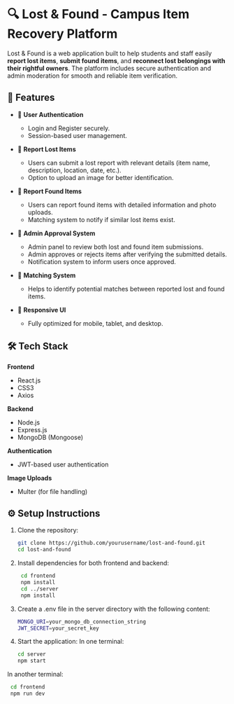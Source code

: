 # 🔍 Lost & Found - Campus Item Recovery Platform

Lost & Found is a web application built to help students and staff easily **report lost items**, **submit found items**, and **reconnect lost belongings with their rightful owners**. The platform includes secure authentication and admin moderation for smooth and reliable item verification.

## 🌟 Features

- 🔐 **User Authentication**
  - Login and Register securely.
  - Session-based user management.

- 📢 **Report Lost Items**
  - Users can submit a lost report with relevant details (item name, description, location, date, etc.).
  - Option to upload an image for better identification.

- 🎯 **Report Found Items**
  - Users can report found items with detailed information and photo uploads.
  - Matching system to notify if similar lost items exist.

- 🛂 **Admin Approval System**
  - Admin panel to review both lost and found item submissions.
  - Admin approves or rejects items after verifying the submitted details.
  - Notification system to inform users once approved.

- 🔄 **Matching System**
  - Helps to identify potential matches between reported lost and found items.

- 📱 **Responsive UI**
  - Fully optimized for mobile, tablet, and desktop.

## 🛠️ Tech Stack

**Frontend**  
- React.js  
-  CSS3  
- Axios

**Backend**  
- Node.js  
- Express.js  
- MongoDB (Mongoose)

**Authentication**  
- JWT-based user authentication

**Image Uploads**  
- Multer (for file handling)

## ⚙️ Setup Instructions

1. Clone the repository:
   ```bash
   git clone https://github.com/yourusername/lost-and-found.git
   cd lost-and-found

2. Install dependencies for both frontend and backend:
   ```bash
    cd frontend
    npm install
    cd ../server
    npm install

3. Create a .env file in the server directory with the following content:
    ```bash
    MONGO_URI=your_mongo_db_connection_string
    JWT_SECRET=your_secret_key

4. Start the application:
In one terminal:
    ```bash
    cd server
    npm start
    
In another terminal:
  ```bash
   cd frontend
   npm run dev


